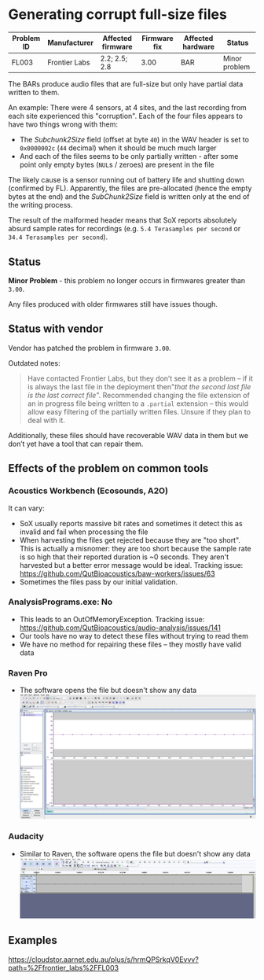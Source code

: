 # Generating corrupt full-size files

| Problem ID | Manufacturer  | Affected firmware | Firmware fix | Affected hardware | Status        |
| ---------- | ------------- | ----------------- | ------------ | ----------------- | ------------- |
| FL003      | Frontier Labs | 2.2; 2.5; 2.8     | 3.00         | BAR               | Minor problem |

The BARs produce audio files that are full-size but only have partial data
written to them.

An example: There were 4 sensors, at 4 sites, and the last recording from each
site experienced this "corruption". Each of the four files appears to have two
things wrong with them:

-   The _Subchunk2Size_ field (offset at byte `40`) in the WAV header is set to
    `0x0000002c` (`44` decimal) when it should be much much larger
-   And each of the files seems to be only partially written - after some
    point only empty bytes (`NUL`s / zeroes) are present in the file

The likely cause is a sensor running out of battery life and shutting down
(confirmed by FL). Apparently, the files are pre-allocated (hence the empty
bytes at the end) and the _SubChunk2Size_ field is written only at the end of the
writing process.

The result of the malformed header means that SoX reports absolutely absurd
sample rates for recordings (e.g. `5.4 Terasamples per second` or 
`34.4 Terasamples per second`).

## Status

**Minor Problem** - this problem no longer occurs in firmwares greater than `3.00`.

Any files produced with older firmwares still have issues though.

## Status with vendor

Vendor has patched the problem in firmware `3.00`.

Outdated  notes:

> Have contacted Frontier Labs, but they don’t see it as a problem
– if it is always the last file in the deployment then"_that the second last
file is the last correct file_". Recommended changing the file extension of an in
progress file being written to a `.partial` extension – this would allow easy
filtering of the partially written files. Unsure if they plan to deal with it.

Additionally, these files should have recoverable WAV data in them but we don’t
yet have a tool that can repair them.

## Effects of the problem on common tools
### Acoustics Workbench (Ecosounds, A2O)
It can vary:

-   SoX usually reports massive bit rates and sometimes it detect
    this as invalid and fail when processing the file
-   When harvesting the files get rejected because they are "too short".
    This is actually a misnomer: they are too short because the sample rate is so high that their reported duration is ~0 seconds. They aren't harvested but a better error message would be ideal. Tracking issue:
    <https://github.com/QutBioacoustics/baw-workers/issues/63>
-   Sometimes the files pass by our initial validation. 

### AnalysisPrograms.exe: **No**
- This leads to an OutOfMemoryException. Tracking issue:
    <https://github.com/QutBioacoustics/audio-analysis/issues/141>
-  Our tools have no way to detect these files without trying to read them
-  We have no method for repairing these files – they mostly have valid
    data
    
### Raven Pro
- The software opens the file but doesn't show any data
![example FL003 on Raven](../media/FL003_raven.JPG)

### Audacity
- Similar to Raven, the software opens the file but doesn't show any data
![example FL003 on Audacity](../media/FL003_audacity.JPG)

## Examples

https://cloudstor.aarnet.edu.au/plus/s/hrmQPSrkqV0Evvv?path=%2Ffrontier_labs%2FFL003
